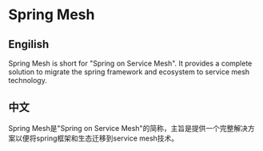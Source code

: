 # Spring Mesh

## Engilish

Spring Mesh is short for "Spring on Service Mesh". It provides a complete solution to migrate the spring framework and ecosystem to service mesh technology.

## 中文

Spring Mesh是"Spring on Service Mesh"的简称，主旨是提供一个完整解决方案以便将spring框架和生态迁移到service mesh技术。
